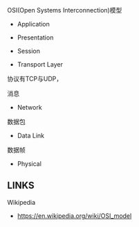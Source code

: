 OSI(Open Systems Interconnection)模型



* Application
* Presentation

* Session

* Transport Layer

协议有TCP与UDP， 

消息

* Network

数据包

* Data Link

数据帧

* Physical


## LINKS

Wikipedia

* <https://en.wikipedia.org/wiki/OSI_model>


